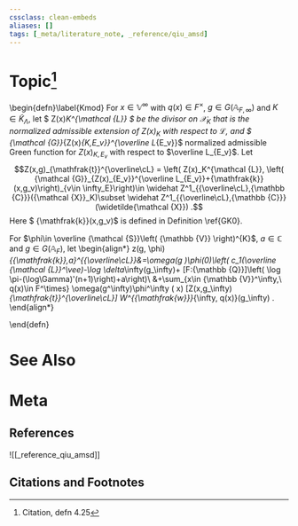 ```yaml
---
cssclass: clean-embeds
aliases: []
tags: [_meta/literature_note, _reference/qiu_amsd]
---
```

# Topic[^1]
\begin{defn}\label{Kmod} For $x\in {\mathbb {V}}^\infty$ with $q(x)\in F^\times$, $g\in G({\mathbb {A}}_{F,\infty})$ and $K\in {{\widetilde K_\Lambda}}$, let $ Z(x)_K^{\mathcal {L}} $ be the divisor on ${\mathcal {X}}_K$ that is the normalized admissible extension of 
$Z(x)_K$ with respect to ${\mathcal {L}}$, and $
{\mathcal {G}}_{Z(x)_{K,E_v}}^{\overline L_{E_v}}$ normalized admissible Green function for $Z(x)_{K,E_v}$ with respect to $\overline L_{E_v}$.  Let   $$Z(x,g)_{\mathfrak{t}}^{\overline\cL} = \left( Z(x)_K^{\mathcal {L}}, \left( {\mathcal {G}}_{Z(x)_{E_v}}^{\overline L_{E_v}}+{\mathfrak{k}}(x,g_v)\right)_{v\in \infty_E}\right)\in  \widehat Z^1_{{\overline\cL},{\mathbb {C}}}({\mathcal {X}}_K)\subset  \widehat Z^1_{{\overline\cL},{\mathbb {C}}}(\widetilde{\mathcal {X}}) .$$
Here $ {\mathfrak{k}}(x,g_v)$ is defined in Definition  \ref{GK0}.

For $\phi\in \overline {\mathcal {S}}\left( {\mathbb {V}}  \right)^{K}$, $a\in {\mathbb {C}}$ and $g\in G({\mathbb {A}}_F)$, let   \begin{align*} z(g, \phi)_{{\mathfrak{k}},a}^{{\overline\cL}}&=\omega(g )\phi(0)\left( c_1(\overline {\mathcal {L}}^\vee)-\log \delta_\infty(g_\infty)+ [F:{\mathbb {Q}}]\left( \log \pi-(\log\Gamma)'(n+1)\right)+a\right)\\
&+\sum_{x\in {\mathbb {V}}^\infty,\ q(x)\in F^\times}  \omega(g^\infty)\phi^\infty (   x)  [Z(x,g_\infty)_{\mathfrak{t}}^{\overline\cL}] W^{{\mathfrak{w}}}_{\infty, q(x)}(g_\infty) . 
\end{align*}

\end{defn}

# See Also

# Meta
## References
![[_reference_qiu_amsd]]


## Citations and Footnotes
[^1]: Citation, defn 4.25